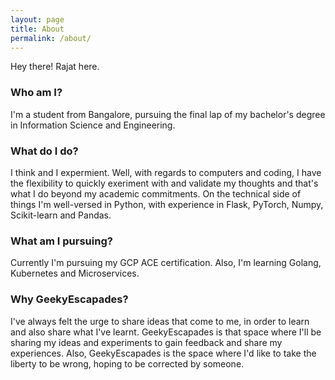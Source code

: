 ```yaml
---
layout: page
title: About
permalink: /about/
---
```


Hey there! Rajat here.

### Who am I?
I'm a student from Bangalore, pursuing the final lap of my bachelor's degree in Information Science and Engineering.

### What do I do?
I think and I expermient.
Well, with regards to computers and coding, I have the flexibility to quickly exeriment with and validate my thoughts and that's what I do beyond my academic commitments.
On the technical side of things I'm well-versed in Python, with experience in Flask, PyTorch, Numpy, Scikit-learn and Pandas.

### What am I pursuing?
Currently I'm pursuing my GCP ACE certification. Also, I'm learning Golang, Kubernetes and Microservices. 

### Why GeekyEscapades?
I've always felt the urge to share ideas that come to me, in order to learn and also share what I've learnt. GeekyEscapades is that space where I'll be sharing my ideas and experiments to gain feedback and share my experiences. Also, GeekyEscapades is the space where I'd like to take the liberty to be wrong, hoping to be corrected by someone.

